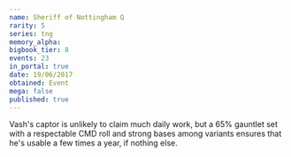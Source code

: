 ```yaml
---
name: Sheriff of Nottingham Q
rarity: 5
series: tng
memory_alpha:
bigbook_tier: 8
events: 23
in_portal: true
date: 19/06/2017
obtained: Event
mega: false
published: true
---
```


Vash's captor is unlikely to claim much daily work, but a 65% gauntlet set with a respectable CMD roll and strong bases among variants ensures that he's usable a few times a year, if nothing else.
